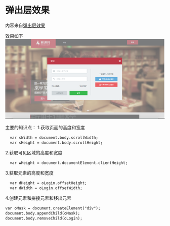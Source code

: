 # 弹出层效果

内容来自[弹出层效果](http://www.imooc.com/learn/58)

效果如下![效果图](https://github.com/windzencoder/JavaScript/blob/master/%E5%BC%B9%E5%87%BA%E5%B1%82%E6%95%88%E6%9E%9C/img/result.png)

主要的知识点：
1.获取页面的高度和宽度

```
  var sWidth = document.body.scrollWidth;
  var sHeight = document.body.scrollHeight;
```

2.获取可见区域的高度和宽度


```
  var wHeight = document.documentElement.clientHeight;
```

3.获取元素的高度和宽度


```
  var dHeight = oLogin.offsetHeight;
  var dWidth = oLogin.offsetWidth;
```

4.创建元素和拼接元素和移出元素

```
var oMask = document.createElement("div");
document.body.appendChild(oMask);
document.body.removeChild(oLogin);
```

